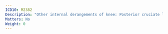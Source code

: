 ```yaml
---
ICD10: M2382
Description: "Other internal derangements of knee: Posterior cruciate ligament or Posterior horn of medial meniscus"
Matters: No
Weight: 0
---
```


